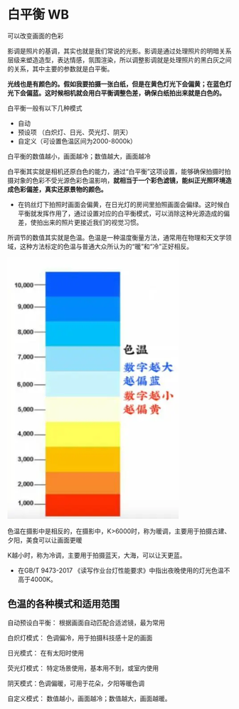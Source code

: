 # 白平衡 WB

可以改变画面的色彩

影调是照片的基调，其实也就是我们常说的光影。影调是通过处理照片的明暗关系层级来塑造造型，表达情感，氛围渲染，所以调整影调就是处理照片的黑白灰之间的关系，其中主要的参数就是白平衡。


**光线也是有颜色的。假如我要拍摄一张白纸，但是在黄色灯光下会偏黄；在蓝色灯光下会偏蓝。这时候相机就会用白平衡调整色差，确保白纸拍出来就是白色的。**

白平衡一般有以下几种模式
- 自动
- 预设项 （白炽灯、日光、荧光灯、阴天）
- 自定义（可设置色温区间为2000-8000k）

白平衡的数值越小，画面越冷；数值越大，画面越冷


白平衡其实就是相机还原白色的能力，通过“白平衡”这项设置，能够确保拍摄时拍摄对象的色彩不受光源色彩色温影响，**就相当于一个彩色滤镜，能纠正光照环境造成色彩偏差，真实还原景物的颜色。**

- 在钨丝灯下拍照时画面会偏黄，在日光灯的房间里拍照画面会偏绿。这时候白平衡就发挥作用了，通过设置对应的白平衡模式，可以消除这种光源造成的偏差，使拍出来的照片更接近我们的视觉习惯。


所调节的数值其实就是色温。色温是一种温度衡量方法，通常用在物理和天文学领域，这种方法标定的色温与普通大众所认为的“暖”和“冷”正好相反。


![色温](../imgs/sewen.webp)

色温在摄影中是相反的，在摄影中，K>6000时，称为暖调，主要用于拍摄古建、夕阳，美食可以让画面更暖

K越小时，称为冷调，主要用于拍摄蓝天，大海，可以让天更蓝。

- 在GB/T 9473-2017 《读写作业台灯性能要求》中指出夜晚使用的灯光色温不高于4000K。


## 色温的各种模式和适用范围

自动预设白平衡： 根据画面自动匹配合适滤镜，最为常用

白炽灯模式： 色调偏冷，用于拍摄科技感十足的画面

日光模式： 在有太阳时使用

荧光灯模式： 特定场景使用，基本用不到，或室内使用

阴天模式：色调偏暖，可用于花朵，夕阳等暖色调

自定义模式： 数值越小，画面越冷；数值越大，画面越暖。